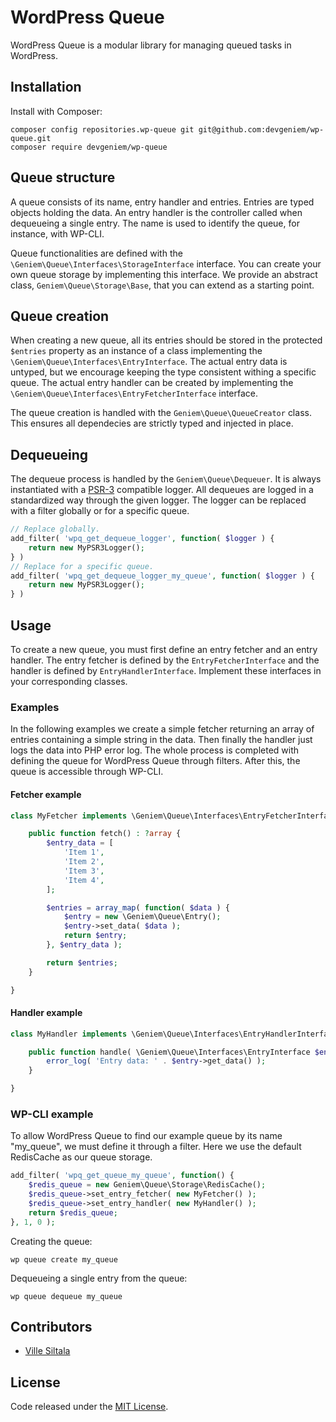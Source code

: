 # WordPress Queue

WordPress Queue is a modular library for managing queued tasks in WordPress.

## Installation

Install with Composer:

```
composer config repositories.wp-queue git git@github.com:devgeniem/wp-queue.git
composer require devgeniem/wp-queue
```

## Queue structure

A queue consists of its name, entry handler and entries. Entries are typed objects holding the data. An entry handler is the controller called when dequeueing a single entry. The name is used to identify the queue, for instance, with WP-CLI.

Queue functionalities are defined with the `\Geniem\Queue\Interfaces\StorageInterface` interface. You can create your own queue storage by implementing this interface. We provide an abstract class, `Geniem\Queue\Storage\Base`, that you can extend as a starting point.

## Queue creation

When creating a new queue, all its entries should be stored in the protected `$entries` property as an instance of a class implementing the `\Geniem\Queue\Interfaces\EntryInterface`. The actual entry data is untyped, but we encourage keeping the type consistent withing a specific queue. The actual entry handler can be created by implementing the `\Geniem\Queue\Interfaces\EntryFetcherInterface` interface.

The queue creation is handled with the `Geniem\Queue\QueueCreator` class. This ensures all dependecies are strictly typed and injected in place.

## Dequeueing

The dequeue process is handled by the `Geniem\Queue\Dequeuer`. It is always instantiated with a [PSR-3](https://www.php-fig.org/psr/psr-3/) compatible logger. All dequeues are logged in a standardized way through the given logger. The logger can be replaced with a filter globally or for a specific queue.

```php
// Replace globally.
add_filter( 'wpq_get_dequeue_logger', function( $logger ) {
    return new MyPSR3Logger();
} )
// Replace for a specific queue.
add_filter( 'wpq_get_dequeue_logger_my_queue', function( $logger ) {
    return new MyPSR3Logger();
} )
```

## Usage

To create a new queue, you must first define an entry fetcher and an entry handler. The entry fetcher is defined by the `EntryFetcherInterface` and the handler is defined by `EntryHandlerInterface`. Implement these interfaces in your corresponding classes.

### Examples

In the following examples we create a simple fetcher returning an array of entries containing a simple string in the data. Then finally the handler just logs the data into PHP error log. The whole process is completed with defining the queue for WordPress Queue through filters. After this, the queue is accessible through WP-CLI.

#### Fetcher example

```php
class MyFetcher implements \Geniem\Queue\Interfaces\EntryFetcherInterface {

    public function fetch() : ?array {
        $entry_data = [
            'Item 1',
            'Item 2',
            'Item 3',
            'Item 4',
        ];

        $entries = array_map( function( $data ) {
            $entry = new \Geniem\Queue\Entry();
            $entry->set_data( $data );
            return $entry;
        }, $entry_data );

        return $entries;
    }

}
```

#### Handler example

```php
class MyHandler implements \Geniem\Queue\Interfaces\EntryHandlerInterface {

    public function handle( \Geniem\Queue\Interfaces\EntryInterface $entry ) {
        error_log( 'Entry data: ' . $entry->get_data() );
    }

}
```

### WP-CLI example

To allow WordPress Queue to find our example queue by its name "my_queue", we must define it through a filter. Here we use the default RedisCache as our queue storage.

```php
add_filter( 'wpq_get_queue_my_queue', function() {
    $redis_queue = new Geniem\Queue\Storage\RedisCache();
    $redis_queue->set_entry_fetcher( new MyFetcher() );
    $redis_queue->set_entry_handler( new MyHandler() );
    return $redis_queue;
}, 1, 0 );
```

Creating the queue:

```
wp queue create my_queue
```

Dequeueing a single entry from the queue:

```
wp queue dequeue my_queue
```

## Contributors

- [Ville Siltala](https://github.com/villesiltala)

## License

Code released under the [MIT License](./LICENSE).
